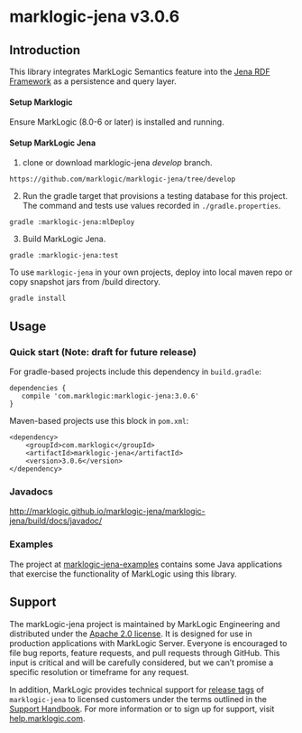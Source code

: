 # marklogic-jena v3.0.6

## Introduction

This library integrates MarkLogic Semantics feature into the [Jena RDF
Framework](http://jena.apache.org) as a persistence and query layer.


#### Setup Marklogic

Ensure MarkLogic (8.0-6 or later) is installed and running.

#### Setup  MarkLogic Jena

1) clone or download marklogic-jena _develop_ branch.

```
https://github.com/marklogic/marklogic-jena/tree/develop
```

2) Run the gradle target that provisions a testing database for this project.  The command and tests use values recorded in `./gradle.properties`.

```
gradle :marklogic-jena:mlDeploy
```

3) Build MarkLogic Jena.

```
gradle :marklogic-jena:test

```

To use `marklogic-jena` in your own projects, deploy into local maven repo or copy snapshot jars from /build directory.

```
gradle install

```

## Usage

### Quick start (Note: draft for future release)

For gradle-based projects include this dependency in `build.gradle`:
```
dependencies {
   compile 'com.marklogic:marklogic-jena:3.0.6'
}
```

Maven-based projects use this block in `pom.xml`:

```
<dependency>
    <groupId>com.marklogic</groupId>
    <artifactId>marklogic-jena</artifactId>
    <version>3.0.6</version>
</dependency>
```

### Javadocs

http://marklogic.github.io/marklogic-jena/marklogic-jena/build/docs/javadoc/

### Examples

The project at [marklogic-jena-examples](marklogic-jena-examples) contains some
Java applications that exercise the functionality of MarkLogic using this
library.


## Support

The markLogic-jena project is maintained by MarkLogic Engineering and 
distributed under the [Apache 2.0
license](https://github.com/marklogic/java-client-api/blob/master/LICENSE). It
is designed for use in production applications with MarkLogic Server. Everyone
is encouraged to file bug reports, feature requests, and pull requests through
GitHub. This input is critical and will be carefully considered, but we can’t
promise a specific resolution or timeframe for any request. 

In addition, MarkLogic provides technical support for [release
tags](https://github.com/marklogic/marklogic-jena/releases) of `marklogic-jena`
to licensed customers under the terms outlined in the [Support
Handbook](http://www.marklogic.com/files/Mark_Logic_Support_Handbook.pdf). For
more information or to sign up for support, visit
[help.marklogic.com](http://help.marklogic.com).

